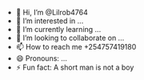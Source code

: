 - 👋 Hi, I’m @Lilrob4764
- 👀 I’m interested in ...
- 🌱 I’m currently learning ...
- 💞️ I’m looking to collaborate on ...
- 📫 How to reach me +254757419180
- 😄 Pronouns: ...
- ⚡ Fun fact: A short man is not a boy

<!---
Lilrob4764/Lilrob4764 is a ✨ special ✨ repository because its `README.md` (this file) appears on your GitHub profile.
You can click the Preview link to take a look at your changes.
--->
